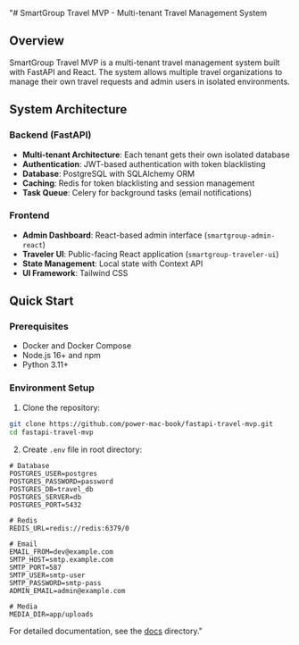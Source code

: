 "# SmartGroup Travel MVP - Multi-tenant Travel Management System

## Overview
SmartGroup Travel MVP is a multi-tenant travel management system built with FastAPI and React. The system allows multiple travel organizations to manage their own travel requests and admin users in isolated environments.

## System Architecture

### Backend (FastAPI)
- **Multi-tenant Architecture**: Each tenant gets their own isolated database
- **Authentication**: JWT-based authentication with token blacklisting
- **Database**: PostgreSQL with SQLAlchemy ORM
- **Caching**: Redis for token blacklisting and session management
- **Task Queue**: Celery for background tasks (email notifications)

### Frontend
- **Admin Dashboard**: React-based admin interface (`smartgroup-admin-react`)
- **Traveler UI**: Public-facing React application (`smartgroup-traveler-ui`)
- **State Management**: Local state with Context API
- **UI Framework**: Tailwind CSS

## Quick Start

### Prerequisites
- Docker and Docker Compose
- Node.js 16+ and npm
- Python 3.11+

### Environment Setup
1. Clone the repository:
```bash
git clone https://github.com/power-mac-book/fastapi-travel-mvp.git
cd fastapi-travel-mvp
```

2. Create `.env` file in root directory:
```env
# Database
POSTGRES_USER=postgres
POSTGRES_PASSWORD=password
POSTGRES_DB=travel_db
POSTGRES_SERVER=db
POSTGRES_PORT=5432

# Redis
REDIS_URL=redis://redis:6379/0

# Email
EMAIL_FROM=dev@example.com
SMTP_HOST=smtp.example.com
SMTP_PORT=587
SMTP_USER=smtp-user
SMTP_PASSWORD=smtp-pass
ADMIN_EMAIL=admin@example.com

# Media
MEDIA_DIR=app/uploads
```

For detailed documentation, see the [docs](./docs) directory." 
